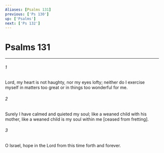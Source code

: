 ```yaml
---
Aliases: [Psalms 131]
previous: ['Ps 130']
up: ['Psalms']
next: ['Ps 132']
---
```

# Psalms 131

***














###### 1 






Lord, my heart is not haughty, nor my eyes lofty; neither do I exercise myself in matters too great or in things too wonderful for me. 













###### 2 






Surely I have calmed and quieted my soul; like a weaned child with his mother, like a weaned child is my soul within me [ceased from fretting]. 













###### 3 






O Israel, hope in the Lord from this time forth and forever.
